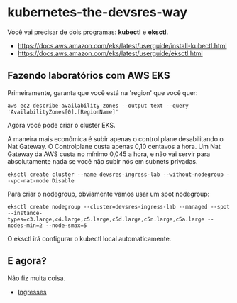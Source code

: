 # kubernetes-the-devsres-way

Você vai precisar de dois programas: **kubectl** e **eksctl**.

* https://docs.aws.amazon.com/eks/latest/userguide/install-kubectl.html
* https://docs.aws.amazon.com/eks/latest/userguide/eksctl.html

## Fazendo laboratórios com AWS EKS

Primeiramente, garanta que você está na 'region' que você quer:

```
aws ec2 describe-availability-zones --output text --query 'AvailabilityZones[0].[RegionName]'
```

Agora você pode criar o cluster EKS.

A maneira mais econômica é subir apenas o control plane desabilitando o Nat Gateway. O Controlplane custa apenas 0,10 centavos a hora. Um Nat Gateway da AWS custa no mínimo 0,045 a hora, e não vai servir para absolutamente nada se você não subir nós em subnets privadas.

```
eksctl create cluster --name devsres-ingress-lab --without-nodegroup --vpc-nat-mode Disable
```

Para criar o nodegroup, obviamente vamos usar um spot nodegroup:

```
eksctl create nodegroup --cluster=devsres-ingress-lab --managed --spot --instance-types=c3.large,c4.large,c5.large,c5d.large,c5n.large,c5a.large --nodes-min=2 --node-smax=5

```

O eksctl irá configurar o kubectl local automaticamente.

## E agora?

Não fiz muita coisa.

* [Ingresses](./ingresses/ingress.md)

